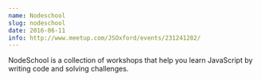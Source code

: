 ```yaml
---
name: Nodeschool
slug: nodeschool
date: 2016-06-11
info: http://www.meetup.com/JSOxford/events/231241282/
---
```


NodeSchool is a collection of workshops that help you learn JavaScript by writing code and solving challenges.
